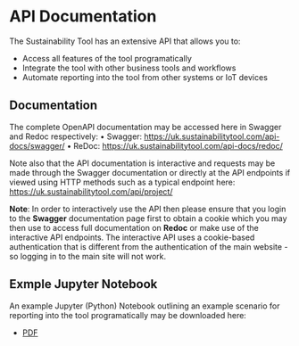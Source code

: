 # API Documentation

The Sustainability Tool has an extensive API that allows you to:
* Access all features of the tool programatically
* Integrate the tool with other business tools and workflows
* Automate reporting into the tool from other systems or IoT devices

## Documentation

The complete OpenAPI documentation may be accessed here in Swagger and Redoc respectively:
• Swagger: <https://uk.sustainabilitytool.com/api-docs/swagger/>
• ReDoc: <https://uk.sustainabilitytool.com/api-docs/redoc/>

Note also that the API documentation is interactive and requests may be made through the Swagger documentation or directly at the API endpoints if viewed using HTTP methods such as a typical endpoint here: <https://uk.sustainabilitytool.com/api/project/>

**Note**: In order to interactively use the API then please ensure that you login to the __Swagger__ documentation page first to obtain a cookie which you may then use to access full documentation on __Redoc__ or make use of the interactive API endpoints. The interactive API uses a cookie-based authentication that is different from the authentication of the main website - so logging in to the main site will not work.

## Exmple Jupyter Notebook

An example Jupyter (Python) Notebook outlining an example scenario for reporting into the tool programatically may be downloaded here:
* [PDF](/assets/files/sample.pdf)
